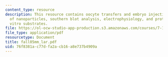 ```yaml
---
content_type: resource
description: This resource contains oocyte transfers and embryo injections, preparation
  of nanoparticles, southern blot analysis, electrophysiology, and proteins and In
  vitro substrates.
file: https://ol-ocw-studio-app-production.s3.amazonaws.com/courses/7-18-topics-in-experimental-biology-fall-2005/76f8381ac77dfa2acb16a8e737b4909a_fall05mm_lar.pdf
file_type: application/pdf
resourcetype: Document
title: fall05mm_lar.pdf
uid: 76f8381a-c77d-fa2a-cb16-a8e737b4909a
---
```

